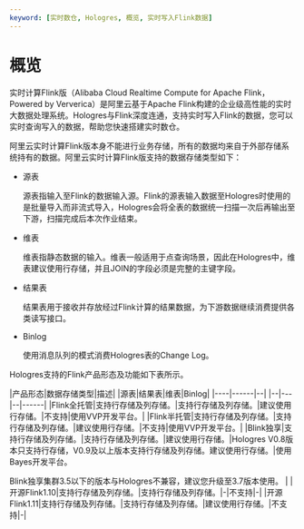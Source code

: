 ```yaml
---
keyword: [实时数仓, Hologres, 概览, 实时写入Flink数据]
---
```


# 概览

实时计算Flink版（Alibaba Cloud Realtime Compute for Apache Flink，Powered by Ververica）是阿里云基于Apache Flink构建的企业级高性能的实时大数据处理系统。Hologres与Flink深度连通，支持实时写入Flink的数据，您可以实时查询写入的数据，帮助您快速搭建实时数仓。

阿里云实时计算Flink版本身不能进行业务存储，所有的数据均来自于外部存储系统持有的数据。阿里云实时计算Flink版支持的数据存储类型如下：

-   源表

    源表指输入至Flink的数据输入源。Flink的源表输入数据至Hologres时使用的是批量导入而非流式导入，Hologres会将全表的数据统一扫描一次后再输出至下游，扫描完成后本次作业结束。

-   维表

    维表指静态数据的输入。维表一般适用于点查询场景，因此在Hologres中，维表建议使用行存储，并且JOIN的字段必须是完整的主键字段。

-   结果表

    结果表用于接收并存放经过Flink计算的结果数据，为下游数据继续消费提供各类读写接口。

-   Binlog

    使用消息队列的模式消费Hologres表的Change Log。


Hologres支持的Flink产品形态及功能如下表所示。

|产品形态|数据存储类型|描述|
|源表|结果表|维表|Binlog|
|----|------|--|
|--|---|--|------|
|Flink全托管|支持行存储及列存储。|支持行存储及列存储。|建议使用行存储。|不支持|使用VVP开发平台。|
|Flink半托管|支持行存储及列存储。|支持行存储及列存储。|建议使用行存储。|不支持|使用VVP开发平台。|
|Blink独享|支持行存储及列存储。|支持行存储及列存储。|建议使用行存储。|Hologres V0.8版本只支持行存储，V0.9及以上版本支持行存储及列存储。建议使用行存储。|使用Bayes开发平台。

Blink独享集群3.5以下的版本与Hologres不兼容，建议您升级至3.7版本使用。 |
|开源Flink1.10|支持行存储及列存储。|支持行存储及列存储。|-|不支持|-|
|开源Flink1.11|支持行存储及列存储。|支持行存储及列存储。|建议使用行存储。|不支持|-|

